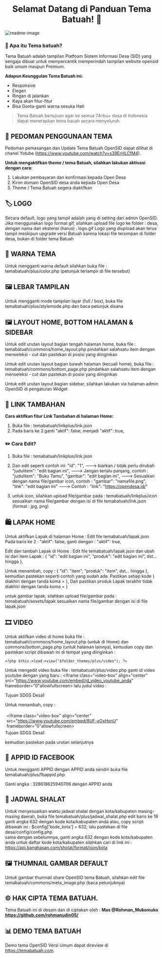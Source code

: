 <h1 align="center">Selamat Datang di Panduan Tema Batuah! 👋</h1>

![readme-image](https://github.com/rohmanudin05/Rilis-v22.06-rev04/blob/master/batuahok.png?raw=true)

### 🤔 Apa itu Tema batuah?

Tema Batuah adalah tampilan Platfoam Sistem Informasi Desa (SID) yang sengaja dibuat untuk mempercantik memperindah tampilan website opensid baik umum maupun Premium.

**Adapun Keunggulan Tema Batuah ini:**

- Responsive
- Elegan
- Ringan di jalankan
- Kaya akan fitur-fitur
- Bisa Gonta-ganti warna sesuka Hati

> Tema Batuah bertujuan agar ke semua 74ribu+ desa di Indonesia dapat menerapkan tema bauah secara menyeluruh.

## 📖 PEDOMAN PENGGUNAAN TEMA

Pedoman pemasangan dan Update Tema Batuah OpenSID dapat dilihat di chanel Yotube (https://www.youtube.com/watch?v=s39ErHLCfM4).

**Untuk mengaktifkan theme / tema Batuah, silahkan lakukan aktivasi dengan cara:**
1. Lakukan pembayaran dan konfirmasi kepada Open Desa
2. Kirim domain OpenSID desa anda kepada Open Desa
3. Theme / Tema Batuah segera diaktifkan


## 🏷️ LOGO
Secara default, logo yang tampil adalah yang di setting dari admin OpenSID.
Jika menggunakan logo format gif, silahkan upload file logo ke folder : desa, dengan nama dan ekstensi (harus) : logo.gif
Logo yang diupload akan terus tampil meskipun upgrade versi Batuah karena lokasi file tersimpan di folder desa, bukan di folder tema Batuah


## 🎨 WARNA TEMA
Untuk mengganti warna default silahkan buka file : temabatuah/plus/color.php
(petunjuk terlampir di file tersebut)


## 🖼️ LEBAR TAMPILAN
Untuk mengganti mode tampilan layar (full / box), buka file temabatuah/plus/stylemode.php dan baca petunjuk disana


## 🖼️ LAYOUT HOME, BOTTOM HALAMAN & SIDEBAR
Untuk edit urutan layout bagian tengah halaman home, buka file : temabatuah/commons/home_layout.php
pindahkan salahsatu item dengan menseleksi - cut dan pastekan di posisi yang diinginkan 

Untuk edit urutan layout bagian bawah halaman (kecuali home), buka file : temabatuah/commons/bottom_page.php
pindahkan salahsatu item dengan menseleksi - cut dan pastekan di posisi yang diinginkan 

Untuk edit urutan layout bagian sidebar, silahkan lakukan via halaman admin OpenSID di pengaturan Widget


## 🔗 LINK TAMBAHAN
**Cara aktifkan fitur Link Tambahan di halaman Home:**
1. Buka file : temabatuah/linkplus/link.json
2. Pada baris ke 2 ganti "aktif": false, menjadi "aktif": true,

### ✏️ Cara Edit?
1. Buka file : temabatuah/linkplus/link.json

2. Dan edit seperti contoh ini:
   "id": "1", ---> biarkan / tidak perlu dirubah
   "judulitem": "edit bagian ini", ---> Jangan terlalu panjang, contoh : "judulitem": "Buku Tamu",
   "gambar": "edit bagian ini", ---> Sesuaikan dengan nama file/gambar icon, contoh : "gambar": "namafile.png",
   "link": "edit bagian ini" ---> Contoh : "link": "https://opendesa.id/"
   
2. untuk icon, silahkan upload file/gambar pada : temabatuah/linkplus/icon
   sesuaikan nama file/gambar dengan isi di file temabatuah/link.json (format : jpg, png)


## 🛍️ LAPAK HOME
Untuk aktifkan Lapak di halaman Home :
Edit file temabatuah/lapak.json
Pada baris ke 2 : "aktif": false,
ganti dengan : "aktif": true,

Edit dan tambah Lapak di Home :
Edit file temabatuah/lapak.json
dan ubah isi dari item Lapak :
    {
      "id": "edit bagian ini",
      "produk": "edit bagian ini",
      dst... hingga
    },
	
Untuk menambah, copy :
	{
      "id": "item",
      "produk": "item",
      dst... hingga
    },	
kemudian pastekan seperti contoh yang sudah ada.
Pastikan setiap kode } diakhiri dengan tanda koma = },
Dan pastikan produk Lapak terakhir tidak diakhiri dengan tanda koma = }

untuk gambar lapak, silahkan upload file/gambar pada : temabatuah/assets/lapak
sesuaikan nama file/gambar dengan isi di file lapak.json


## 🎞️ VIDEO
Untuk aktifkan video di home buka file : temabatuah/commons/home_layout.php (untuk di Home) dan commons/bottom_page.php (untuk halaman lainnya),
kemudian copy dan pastekan script dibawah ini di tempat yang diinginkan :
<!-- Video -->
	<?php $this->load->view("$folder_themes/plus/video"); ?>
<!-- Video -->

Untuk mengedit video buka file : temabatuah/plus/video.php
ganti id video youtube dengan yang baru : <iframe class="video-box" align="center" src="https://www.youtube.com/embed/id_video_youtube_anda" frameborder="0"allowfullscreen></iframe>
lalu judul video : <div class="video-title">Tujuan SDGS Desa1</div>

Untuk menambah, copy :
	<!-- video -->
	<div class="carouselright-cell">
		<div class="mlr-5">
			<div class="box-default backg-white" style="padding:5px !important;">
				<iframe class="video-box" align="center" src="https://www.youtube.com/embed/8UF-xOxHsnU" frameborder="0"allowfullscreen></iframe>
			</div>
			<div class="video-title">Tujuan SDGS Desa1</div>
		</div>
	</div>
	
kemudian pastekan pada urutan selanjutnya	


## 📱 APPID ID FACEBOOK
Untuk mengganti APPID dengan APPID anda sendiri buka file temabatuah/plus/fbappid.php

<script async defer crossorigin="anonymous" src="https://connect.facebook.net/id_ID/sdk.js#xfbml=1&version=v3.2&appId=328618625940706&autoLogAppEvents=1"></script>

Ganti angka :  328618625940706 dengan APPID anda


## 🕌 JADWAL SHALAT
Untuk menyesuaikan waktu jadwal shalat dengan kota/kabupaten masing-masing daerah,
buka file temabatuah/plus/jadwal_shalat.php
edit baris ke 16 ganti angka 632 dengan kode kota/kabupaten anda
atau,
copy script dibawah ini :
    $config['kode_kota'] = 632;
lalu pastekan di file desa/config/config.php	
sama dengan sebelumnya, ganti angka 632 dengan kode kota/kabupaten anda
untuk daftar kode kota/kabupaten silahkan cari di link ini : https://api.banghasan.com/sholat/format/json/kota


## 🖼️ THUMNAIL GAMBAR DEFAULT
Untuk gambar thumnail share OpenSID tema Batuah, silahkan edit file temabatuah/commons/meta_image.php (baca petunjuknya)


## ©️ HAK CIPTA TEMA BATUAH.

Tema Batuah ini di desain dan di ciptakan oleh :
**Mas @Rohman_Mukomuko https://github.com/rohmanudin05/**
## 📊 DEMO TEMA BATUAH

Demo tema OpenSID Versi Umum dapat direview di https://temabatuah.com. 
